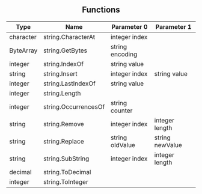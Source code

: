 ## <div align="center">Functions</div>
Type | Name | Parameter 0 | Parameter 1
--- | --- | --- | ---
character | string.CharacterAt | integer index
ByteArray | string.GetBytes | string encoding
integer | string.IndexOf | string value
string | string.Insert | integer index | string value
integer | string.LastIndexOf | string value
integer | string.Length | 
integer | string.OccurrencesOf | string counter
string | string.Remove | integer index | integer length
string | string.Replace | string oldValue | string newValue
string | string.SubString | integer index | integer length
decimal | string.ToDecimal | 
integer | string.ToInteger | 

